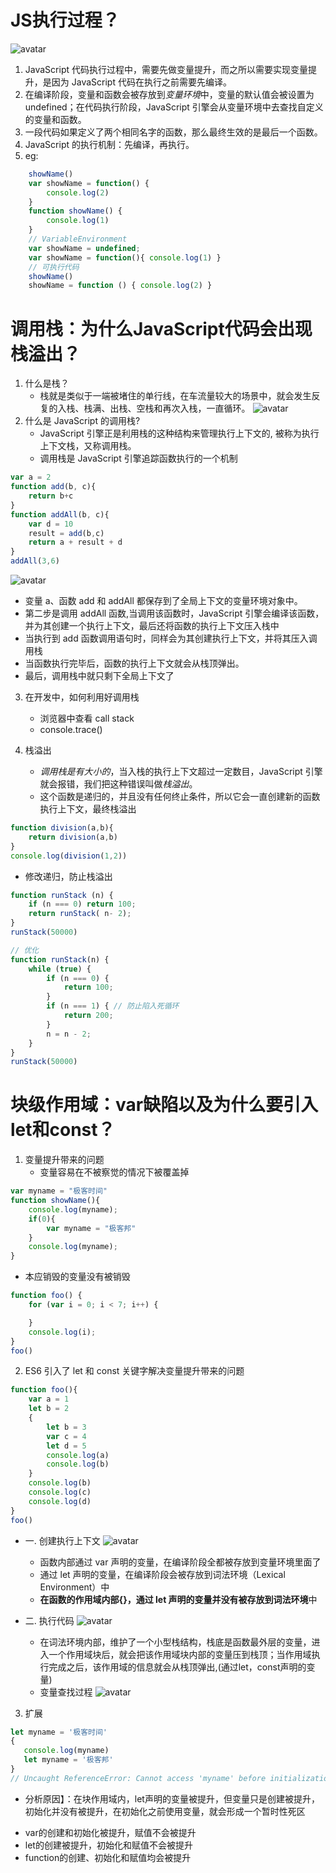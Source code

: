 # JS执行过程？
![avatar](../../img/context.png)
1. JavaScript 代码执行过程中，需要先做变量提升，而之所以需要实现变量提升，是因为 JavaScript 代码在执行之前需要先编译。
2. 在编译阶段，变量和函数会被存放到*变量环境*中，变量的默认值会被设置为 undefined；在代码执行阶段，JavaScript 引擎会从变量环境中去查找自定义的变量和函数。
3. 一段代码如果定义了两个相同名字的函数，那么最终生效的是最后一个函数。
4. JavaScript 的执行机制：先编译，再执行。
5. eg:
```js
    showName()
    var showName = function() {
        console.log(2)
    }
    function showName() {
        console.log(1)
    }
    // VariableEnvironment
    var showName = undefined;
    var showName = function(){ console.log(1) }
    // 可执行代码
    showName()
    showName = function () { console.log(2) }
```
# 调用栈：为什么JavaScript代码会出现栈溢出？
1. 什么是栈？
   - 栈就是类似于一端被堵住的单行线，在车流量较大的场景中，就会发生反复的入栈、栈满、出栈、空栈和再次入栈，一直循环。
![avatar](../../img/stack.png)
2. 什么是 JavaScript 的调用栈?
   - JavaScript 引擎正是利用栈的这种结构来管理执行上下文的, 被称为执行上下文栈，又称调用栈。
   - 调用栈是 JavaScript 引擎追踪函数执行的一个机制
```js
var a = 2
function add(b, c){
    return b+c
}
function addAll(b, c){
    var d = 10
    result = add(b,c)
    return a + result + d
}
addAll(3,6)
```
![avatar](../../img/callstack.png)
  -  变量 a、函数 add 和 addAll 都保存到了全局上下文的变量环境对象中。
  -  第二步是调用 addAll 函数,当调用该函数时，JavaScript 引擎会编译该函数，并为其创建一个执行上下文，最后还将函数的执行上下文压入栈中
  -  当执行到 add 函数调用语句时，同样会为其创建执行上下文，并将其压入调用栈
  -  当函数执行完毕后，函数的执行上下文就会从栈顶弹出。
  -  最后，调用栈中就只剩下全局上下文了
3. 在开发中，如何利用好调用栈
   - 浏览器中查看 call stack
   - console.trace()

4. 栈溢出
   - *调用栈是有大小的*，当入栈的执行上下文超过一定数目，JavaScript 引擎就会报错，我们把这种错误叫做*栈溢出*。
   - 这个函数是递归的，并且没有任何终止条件，所以它会一直创建新的函数执行上下文，最终栈溢出
```js
function division(a,b){ 
    return division(a,b)
}
console.log(division(1,2))
```
   - 修改递归，防止栈溢出
```js
function runStack (n) { 
    if (n === 0) return 100; 
    return runStack( n- 2);
}
runStack(50000)

// 优化
function runStack(n) {
    while (true) {
        if (n === 0) {
            return 100;
        }
        if (n === 1) { // 防止陷入死循环
            return 200;
        }
        n = n - 2;
    }
}
runStack(50000)
```

# 块级作用域：var缺陷以及为什么要引入let和const？
1. 变量提升带来的问题
   - 变量容易在不被察觉的情况下被覆盖掉
```js
var myname = "极客时间"
function showName(){ 
    console.log(myname); 
    if(0){ 
        var myname = "极客邦" 
    } 
    console.log(myname);
}
```
   - 本应销毁的变量没有被销毁
```js
function foo() {
    for (var i = 0; i < 7; i++) {

    }
    console.log(i);
}
foo()
```
2. ES6 引入了 let 和 const 关键字解决变量提升带来的问题
```js
function foo(){ 
    var a = 1 
    let b = 2 
    { 
        let b = 3 
        var c = 4 
        let d = 5 
        console.log(a) 
        console.log(b) 
    } 
    console.log(b) 
    console.log(c) 
    console.log(d)
} 
foo()
```
* 一. 创建执行上下文
![avatar](../../img/xx.png)
  - 函数内部通过 var 声明的变量，在编译阶段全都被存放到变量环境里面了
  - 通过 let 声明的变量，在编译阶段会被存放到词法环境（Lexical Environment）中
  - ****在函数的作用域内部{}，通过 let 声明的变量并没有被存放到词法环境****中

* 二. 执行代码
![avatar](../../img/yy.png)
  - 在词法环境内部，维护了一个小型栈结构，栈底是函数最外层的变量，进入一个作用域块后，就会把该作用域块内部的变量压到栈顶；当作用域执行完成之后，该作用域的信息就会从栈顶弹出,(通过let，const声明的变量)
  - 变量查找过程
![avatar](../../img/x1.png)


3. 扩展
```js
let myname = '极客时间' 
{
   console.log(myname) 
   let myname = '极客邦'
}
// Uncaught ReferenceError: Cannot access 'myname' before initialization
```
   * 分析原因】：在块作用域内，let声明的变量被提升，但变量只是创建被提升，初始化并没有被提升，在初始化之前使用变量，就会形成一个暂时性死区
   - var的创建和初始化被提升，赋值不会被提升
   - let的创建被提升，初始化和赋值不会被提升
   - function的创建、初始化和赋值均会被提升